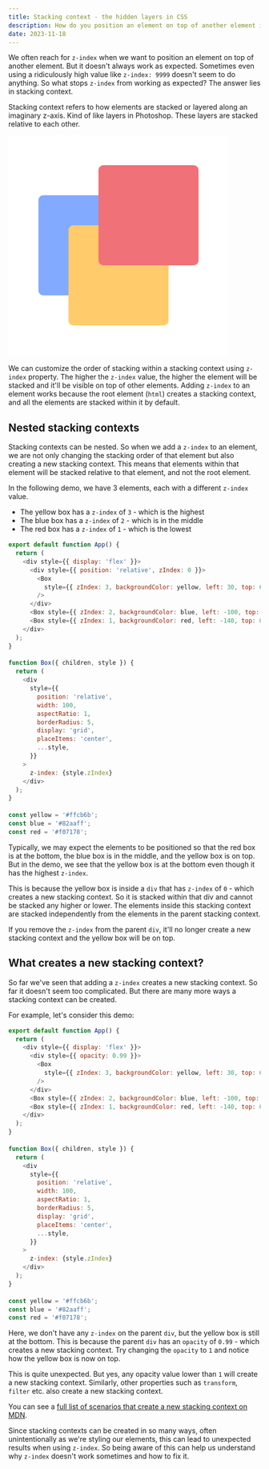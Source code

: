 ```yaml
---
title: Stacking context - the hidden layers in CSS
description: How do you position an element on top of another element in CSS? Just use z-index, right? Right?? Turns out, there is a bit more to it.
date: 2023-11-18
---
```


We often reach for `z-index` when we want to position an element on top of another element. But it doesn't always work as expected. Sometimes even using a ridiculously high value like `z-index: 9999` doesn't seem to do anything. So what stops `z-index` from working as expected? The answer lies in stacking context.

Stacking context refers to how elements are stacked or layered along an imaginary z-axis. Kind of like layers in Photoshop. These layers are stacked relative to each other.

![Layers](./layers.svg)

We can customize the order of stacking within a stacking context using `z-index` property. The higher the `z-index` value, the higher the element will be stacked and it'll be visible on top of other elements. Adding `z-index` to an element works because the root element (`html`) creates a stacking context, and all the elements are stacked within it by default.

## Nested stacking contexts

Stacking contexts can be nested. So when we add a `z-index` to an element, we are not only changing the stacking order of that element but also creating a new stacking context. This means that elements within that element will be stacked relative to that element, and not the root element.

In the following demo, we have 3 elements, each with a different `z-index` value.

- The yellow box has a `z-index` of `3` - which is the highest
- The blue box has a `z-index` of `2` - which is in the middle
- The red box has a `z-index` of `1` - which is the lowest

```js playground="react"
export default function App() {
  return (
    <div style={{ display: 'flex' }}>
      <div style={{ position: 'relative', zIndex: 0 }}>
        <Box
          style={{ zIndex: 3, backgroundColor: yellow, left: 30, top: 60 }}
        />
      </div>
      <Box style={{ zIndex: 2, backgroundColor: blue, left: -100, top: 30 }} />
      <Box style={{ zIndex: 1, backgroundColor: red, left: -140, top: 0 }} />
    </div>
  );
}

function Box({ children, style }) {
  return (
    <div
      style={{
        position: 'relative',
        width: 100,
        aspectRatio: 1,
        borderRadius: 5,
        display: 'grid',
        placeItems: 'center',
        ...style,
      }}
    >
      z-index: {style.zIndex}
    </div>
  );
}

const yellow = '#ffcb6b';
const blue = '#82aaff';
const red = '#f07178';
```

Typically, we may expect the elements to be positioned so that the red box is at the bottom, the blue box is in the middle, and the yellow box is on top. But in the demo, we see that the yellow box is at the bottom even though it has the highest `z-index`.

This is because the yellow box is inside a `div` that has `z-index` of `0` - which creates a new stacking context. So it is stacked within that div and cannot be stacked any higher or lower. The elements inside this stacking context are stacked independently from the elements in the parent stacking context.

If you remove the `z-index` from the parent `div`, it'll no longer create a new stacking context and the yellow box will be on top.

## What creates a new stacking context?

So far we've seen that adding a `z-index` creates a new stacking context. So far it doesn't seem too complicated. But there are many more ways a stacking context can be created.

For example, let's consider this demo:

```js playground="react"
export default function App() {
  return (
    <div style={{ display: 'flex' }}>
      <div style={{ opacity: 0.99 }}>
        <Box
          style={{ zIndex: 3, backgroundColor: yellow, left: 30, top: 60 }}
        />
      </div>
      <Box style={{ zIndex: 2, backgroundColor: blue, left: -100, top: 30 }} />
      <Box style={{ zIndex: 1, backgroundColor: red, left: -140, top: 0 }} />
    </div>
  );
}

function Box({ children, style }) {
  return (
    <div
      style={{
        position: 'relative',
        width: 100,
        aspectRatio: 1,
        borderRadius: 5,
        display: 'grid',
        placeItems: 'center',
        ...style,
      }}
    >
      z-index: {style.zIndex}
    </div>
  );
}

const yellow = '#ffcb6b';
const blue = '#82aaff';
const red = '#f07178';
```

Here, we don't have any `z-index` on the parent `div`, but the yellow box is still at the bottom. This is because the parent `div` has an `opacity` of `0.99` - which creates a new stacking context. Try changing the `opacity` to `1` and notice how the yellow box is now on top.

This is quite unexpected. But yes, any opacity value lower than `1` will create a new stacking context. Similarly, other properties such as `transform`, `filter` etc. also create a new stacking context.

You can see a [full list of scenarios that create a new stacking context on MDN](https://developer.mozilla.org/en-US/docs/Web/CSS/CSS_positioned_layout/Understanding_z-index/Stacking_context).

Since stacking contexts can be created in so many ways, often unintentionally as we're styling our elements, this can lead to unexpected results when using `z-index`. So being aware of this can help us understand why `z-index` doesn't work sometimes and how to fix it.
